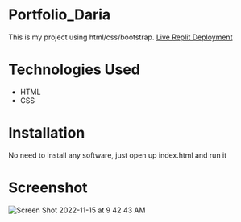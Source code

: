 # Portfolio_Daria   
This is my project using html/css/bootstrap. [Live Replit Deployment](https://portfoliodaria.dariaraby.repl.co/)   
# Technologies Used   
* HTML    
* CSS   
# Installation    
  No need to install any software, just open up index.html and run it
# Screenshot    
![Screen Shot 2022-11-15 at 9 42 43 AM](https://user-images.githubusercontent.com/116766373/201989268-838424eb-2655-4726-8ad4-a750b856c98e.png)

